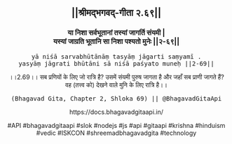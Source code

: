 <center><h2>||श्रीमद्‍भगवद्‍-गीता २.६९||</h2>
<h3>या निशा सर्वभूतानां तस्यां जागर्ति संयमी |<br/>यस्यां जाग्रति भूतानि सा निशा पश्यतो मुनेः ||२-६९||</h3>
<pre>yā niśā sarvabhūtānāṃ tasyāṃ jāgarti saṃyamī .<br/>yasyāṃ jāgrati bhūtāni sā niśā paśyato muneḥ ||2-69||</pre>
<p>।।2.69।। सब प्रणियों के लिए जो रात्रि है? उसमें संयमी पुरुष जागता है और जहाँ सब प्राणी जागते हैं? वह (तत्त्व को) देखने वाले मुनि के लिए रात्रि है।।</p>
<pre>(Bhagavad Gita, Chapter 2, Shloka 69) || @BhagavadGitaApi</pre><p>https://docs.bhagavadgitaapi.in/</p><p>#API #bhagavadgitaapi #slok #nodejs #js #api #gitaapi #krishna #hinduism #vedic #ISKCON #shreemadbhagavadgita #technology</p></center>